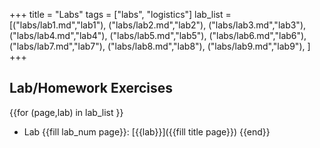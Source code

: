 +++
title = "Labs"
tags = ["labs", "logistics"]
lab_list = [("labs/lab1.md","lab1"),
            ("labs/lab2.md","lab2"),
            ("labs/lab3.md","lab3"),
            ("labs/lab4.md","lab4"),
            ("labs/lab5.md","lab5"),
            ("labs/lab6.md","lab6"),
            ("labs/lab7.md","lab7"),
            ("labs/lab8.md","lab8"),
            ("labs/lab9.md","lab9"),
             ]
+++

## Lab/Homework Exercises

{{for (page,lab) in lab_list }}
- Lab {{fill lab_num page}}: [{{lab}}]({{fill title page}})
{{end}}
